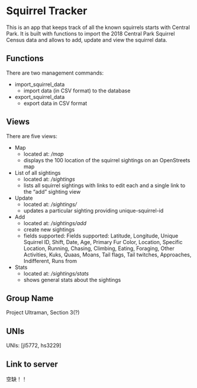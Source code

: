 # Squirrel Tracker
This is an app that keeps track of all the known squirrels starts with Central Park. It is built with functions to import the 2018 Central Park Squirrel Census data and allows to add, update and view the squirrel data.

## Functions
There are two management commands:
- import_squirrel_data
  * import data (in CSV format) to the database
- export_squirrel_data
  * export data in CSV format
 
## Views
There are five views:
- Map
  * located at: */map*
  * displays the 100 location of the squirrel sightings on an OpenStreets map
- List of all sightings
  * located at: */sightings*
  * lists all squirrel sightings with links to edit each and a single link to the “add” sighting view
- Update
  * located at: */sightings/<unique-squirrel-id>*
  * updates a particular sighting providing unique-squirrel-id
- Add
  * located at: */sightings/add*
  * create new sightings
  * fields supported: Fields supported: Latitude, Longitude, Unique Squirrel ID, Shift, Date, Age, Primary Fur Color, Location, Specific Location, Running, Chasing, Climbing, Eating, Foraging, Other Activities, Kuks, Quaas, Moans, Tail flags, Tail twitches, Approaches, Indifferent, Runs from
- Stats
  * located at: */sightings/stats*
  * shows general stats about the sightings
   
## Group Name
Project Ultraman, Section 3(?)

## UNIs
UNIs: [jl5772, hs3229]

## Link to server
空缺！！
